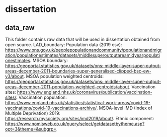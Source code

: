 # dissertation
## data_raw
This folder contains raw data that will be used in dissertation obtained from open source. 
LAD_boundary: 
Population data (2019 csv): https://www.ons.gov.uk/peoplepopulationandcommunity/populationandmigration/populationestimates/datasets/middlesuperoutputareamidyearpopulationestimates.
MSOA boundary:
https://geoportal.statistics.gov.uk/datasets/ons::middle-layer-super-output-areas-december-2011-boundaries-super-generalised-clipped-bsc-ew-v3/about.
MSOA population weighted centroids:
https://geoportal.statistics.gov.uk/datasets/ons::middle-layer-super-output-areas-december-2011-population-weighted-centroids/about.
Vaccination sites:
https://www.england.nhs.uk/coronavirus/publication/vaccination-sites/.
Vaccination population:
https://www.england.nhs.uk/statistics/statistical-work-areas/covid-19-vaccinations/covid-19-vaccinations-archive/.
MSOA-level IMD (Index of Multiple Deprivation) 2019:
https://research.mysociety.org/sites/imd2019/about/.
Ethnic component:
https://www.nomisweb.co.uk/query/select/getdatasetbytheme.asp?opt=3&theme=&subgrp=.


